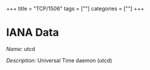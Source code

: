 +++
title = "TCP/1506"
tags = [""]
categories = [""]
+++

# IANA Data

_Name:_ utcd

_Description:_ Universal Time daemon (utcd)

